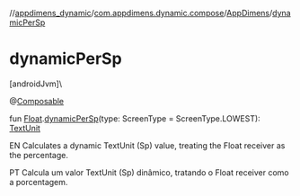 //[appdimens_dynamic](../../../README.md)/[com.appdimens.dynamic.compose](../README.md)/[AppDimens](README.md)/[dynamicPerSp](dynamic-per-sp.md)

# dynamicPerSp

[androidJvm]\

@[Composable](https://developer.android.com/reference/kotlin/androidx/compose/runtime/Composable.html)

fun [Float](https://kotlinlang.org/api/core/kotlin-stdlib/kotlin/-float/index.html).[dynamicPerSp](dynamic-per-sp.md)(type: ScreenType = ScreenType.LOWEST): [TextUnit](https://developer.android.com/reference/kotlin/androidx/compose/ui/unit/TextUnit.html)

EN Calculates a dynamic TextUnit (Sp) value, treating the Float receiver as the percentage.

PT Calcula um valor TextUnit (Sp) dinâmico, tratando o Float receiver como a porcentagem.